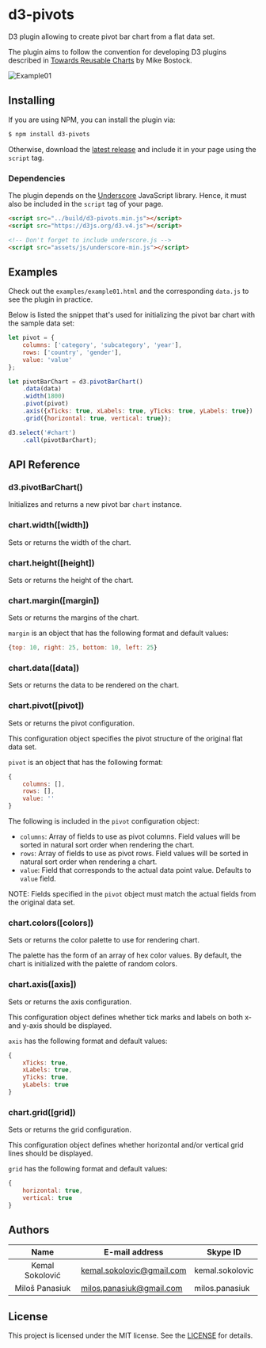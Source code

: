 # d3-pivots

D3 plugin allowing to create pivot bar chart from a flat data set.

The plugin aims to follow the convention for developing D3 plugins described in [Towards Reusable Charts](https://bost.ocks.org/mike/chart/) by Mike Bostock.

![Example01](https://raw.githubusercontent.com/ksokolovic/d3-pivots/master/images/d3-pivot-example01.png)

## Installing

If you are using NPM, you can install the plugin via:

```sh
$ npm install d3-pivots
```

Otherwise, download the [latest release](https://github.com/ksokolovic/d3-pivots/releases/latest) and include it in your page using the `script` tag.

### Dependencies

The plugin depends on the [Underscore](https://underscorejs.org/) JavaScript library. Hence, it must also be included in the `script` tag of your page.

```html
<script src="../build/d3-pivots.min.js"></script>
<script src="https://d3js.org/d3.v4.js"></script>

<!-- Don't forget to include underscore.js -->
<script src="assets/js/underscore-min.js"></script>
```

## Examples

Check out the `examples/example01.html` and the corresponding `data.js` to see the plugin in practice. 

Below is listed the snippet that's used for initializing the pivot bar chart with the sample data set:

```js
let pivot = {
    columns: ['category', 'subcategory', 'year'],
    rows: ['country', 'gender'],
    value: 'value'
};

let pivotBarChart = d3.pivotBarChart()
    .data(data)
    .width(1800)
    .pivot(pivot)
    .axis({xTicks: true, xLabels: true, yTicks: true, yLabels: true})
    .grid({horizontal: true, vertical: true});

d3.select('#chart')
    .call(pivotBarChart);
```

## API Reference

### d3.pivotBarChart()

Initializes and returns a new pivot bar `chart` instance.

### chart.width([width])

Sets or returns the width of the chart.

### chart.height([height])

Sets or returns the height of the chart.

### chart.margin([margin])

Sets or returns the margins of the chart.

`margin` is an object that has the following format and default values: 

```js
{top: 10, right: 25, bottom: 10, left: 25}
```

### chart.data([data])

Sets or returns the data to be rendered on the chart.

### chart.pivot([pivot])

Sets or returns the pivot configuration. 

This configuration object specifies the pivot structure of the original flat data set.

`pivot` is an object that has the following format:

```js
{
    columns: [],
    rows: [],
    value: ''
}
```

The following is included in the `pivot` configuration object:

- `columns`: Array of fields to use as pivot columns. Field values will be sorted in natural sort order when rendering the chart.
- `rows`: Array of fields to use as pivot rows. Field values will be sorted in natural sort order when rendering a chart.
- `value`: Field that corresponds to the actual data point value. Defaults to `value` field.

NOTE: Fields specified in the `pivot` object must match the actual fields from the original data set.

### chart.colors([colors])

Sets or returns the color palette to use for rendering chart. 

The palette has the form of an array of hex color values. By default, the chart is initialized with the palette of random colors.

### chart.axis([axis])

Sets or returns the axis configuration.

This configuration object defines whether tick marks and labels on both x- and y-axis should be displayed. 

`axis` has the following format and default values: 

```js
{
    xTicks: true, 
    xLabels: true, 
    yTicks: true, 
    yLabels: true
}
```

### chart.grid([grid])

Sets or returns the grid configuration.

This configuration object defines whether horizontal and/or vertical grid lines should be displayed. 

`grid` has the following format and default values:

```js
{
    horizontal: true,
    vertical: true
}
```

## Authors

 Name                | E-mail address            | Skype ID
:-------------------:|---------------------------|----------------
 Kemal Sokolović     | kemal.sokolovic@gmail.com | kemal.sokolovic
 Miloš Panasiuk      | milos.panasiuk@gmail.com  | milos.panasiuk

## License

This project is licensed under the MIT license. See the [LICENSE](LICENSE) for details.